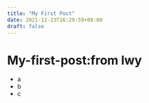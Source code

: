 ```yaml
---
title: "My First Post"
date: 2021-12-23T16:29:59+08:00
draft: false
---
```


# My-first-post:from lwy

- a
- b
- c

